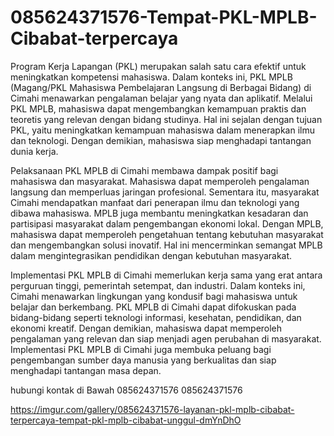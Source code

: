# 085624371576-Tempat-PKL-MPLB-Cibabat-terpercaya
Program Kerja Lapangan (PKL) merupakan salah satu cara efektif untuk meningkatkan kompetensi mahasiswa. Dalam konteks ini, PKL MPLB (Magang/PKL Mahasiswa Pembelajaran Langsung di Berbagai Bidang) di Cimahi menawarkan pengalaman belajar yang nyata dan aplikatif. Melalui PKL MPLB, mahasiswa dapat mengembangkan kemampuan praktis dan teoretis yang relevan dengan bidang studinya. Hal ini sejalan dengan tujuan PKL, yaitu meningkatkan kemampuan mahasiswa dalam menerapkan ilmu dan teknologi. Dengan demikian, mahasiswa siap menghadapi tantangan dunia kerja.

Pelaksanaan PKL MPLB di Cimahi membawa dampak positif bagi mahasiswa dan masyarakat. Mahasiswa dapat memperoleh pengalaman langsung dan memperluas jaringan profesional. Sementara itu, masyarakat Cimahi mendapatkan manfaat dari penerapan ilmu dan teknologi yang dibawa mahasiswa. MPLB juga membantu meningkatkan kesadaran dan partisipasi masyarakat dalam pengembangan ekonomi lokal. Dengan MPLB, mahasiswa dapat memperoleh pengetahuan tentang kebutuhan masyarakat dan mengembangkan solusi inovatif. Hal ini mencerminkan semangat MPLB dalam mengintegrasikan pendidikan dengan kebutuhan masyarakat.

Implementasi PKL MPLB di Cimahi memerlukan kerja sama yang erat antara perguruan tinggi, pemerintah setempat, dan industri. Dalam konteks ini, Cimahi menawarkan lingkungan yang kondusif bagi mahasiswa untuk belajar dan berkembang. PKL MPLB di Cimahi dapat difokuskan pada bidang-bidang seperti teknologi informasi, kesehatan, pendidikan, dan ekonomi kreatif. Dengan demikian, mahasiswa dapat memperoleh pengalaman yang relevan dan siap menjadi agen perubahan di masyarakat. Implementasi PKL MPLB di Cimahi juga membuka peluang bagi pengembangan sumber daya manusia yang berkualitas dan siap menghadapi tantangan masa depan.

hubungi kontak di Bawah
085624371576
085624371576

https://imgur.com/gallery/085624371576-layanan-pkl-mplb-cibabat-terpercaya-tempat-pkl-mplb-cibabat-unggul-dmYnDhO
